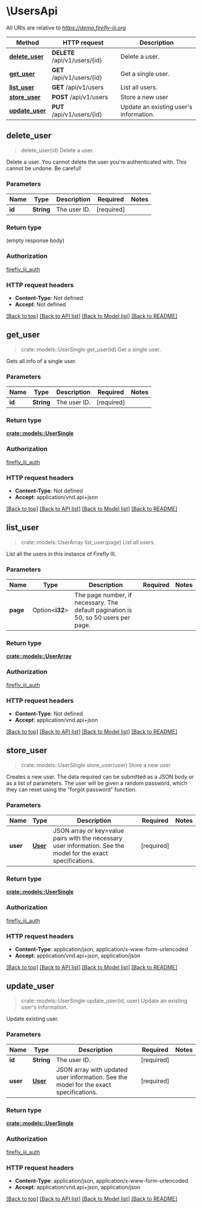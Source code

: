 # \UsersApi

All URIs are relative to *https://demo.firefly-iii.org*

Method | HTTP request | Description
------------- | ------------- | -------------
[**delete_user**](UsersApi.md#delete_user) | **DELETE** /api/v1/users/{id} | Delete a user.
[**get_user**](UsersApi.md#get_user) | **GET** /api/v1/users/{id} | Get a single user.
[**list_user**](UsersApi.md#list_user) | **GET** /api/v1/users | List all users.
[**store_user**](UsersApi.md#store_user) | **POST** /api/v1/users | Store a new user
[**update_user**](UsersApi.md#update_user) | **PUT** /api/v1/users/{id} | Update an existing user's information.



## delete_user

> delete_user(id)
Delete a user.

Delete a user. You cannot delete the user you're authenticated with. This cannot be undone. Be careful!

### Parameters


Name | Type | Description  | Required | Notes
------------- | ------------- | ------------- | ------------- | -------------
**id** | **String** | The user ID. | [required] |

### Return type

 (empty response body)

### Authorization

[firefly_iii_auth](../README.md#firefly_iii_auth)

### HTTP request headers

- **Content-Type**: Not defined
- **Accept**: Not defined

[[Back to top]](#) [[Back to API list]](../README.md#documentation-for-api-endpoints) [[Back to Model list]](../README.md#documentation-for-models) [[Back to README]](../README.md)


## get_user

> crate::models::UserSingle get_user(id)
Get a single user.

Gets all info of a single user.

### Parameters


Name | Type | Description  | Required | Notes
------------- | ------------- | ------------- | ------------- | -------------
**id** | **String** | The user ID. | [required] |

### Return type

[**crate::models::UserSingle**](UserSingle.md)

### Authorization

[firefly_iii_auth](../README.md#firefly_iii_auth)

### HTTP request headers

- **Content-Type**: Not defined
- **Accept**: application/vnd.api+json

[[Back to top]](#) [[Back to API list]](../README.md#documentation-for-api-endpoints) [[Back to Model list]](../README.md#documentation-for-models) [[Back to README]](../README.md)


## list_user

> crate::models::UserArray list_user(page)
List all users.

List all the users in this instance of Firefly III.

### Parameters


Name | Type | Description  | Required | Notes
------------- | ------------- | ------------- | ------------- | -------------
**page** | Option<**i32**> | The page number, if necessary. The default pagination is 50, so 50 users per page. |  |

### Return type

[**crate::models::UserArray**](UserArray.md)

### Authorization

[firefly_iii_auth](../README.md#firefly_iii_auth)

### HTTP request headers

- **Content-Type**: Not defined
- **Accept**: application/vnd.api+json

[[Back to top]](#) [[Back to API list]](../README.md#documentation-for-api-endpoints) [[Back to Model list]](../README.md#documentation-for-models) [[Back to README]](../README.md)


## store_user

> crate::models::UserSingle store_user(user)
Store a new user

Creates a new user. The data required can be submitted as a JSON body or as a list of parameters. The user will be given a random password, which they can reset using the \"forgot password\" function. 

### Parameters


Name | Type | Description  | Required | Notes
------------- | ------------- | ------------- | ------------- | -------------
**user** | [**User**](User.md) | JSON array or key=value pairs with the necessary user information. See the model for the exact specifications. | [required] |

### Return type

[**crate::models::UserSingle**](UserSingle.md)

### Authorization

[firefly_iii_auth](../README.md#firefly_iii_auth)

### HTTP request headers

- **Content-Type**: application/json, application/x-www-form-urlencoded
- **Accept**: application/vnd.api+json, application/json

[[Back to top]](#) [[Back to API list]](../README.md#documentation-for-api-endpoints) [[Back to Model list]](../README.md#documentation-for-models) [[Back to README]](../README.md)


## update_user

> crate::models::UserSingle update_user(id, user)
Update an existing user's information.

Update existing user.

### Parameters


Name | Type | Description  | Required | Notes
------------- | ------------- | ------------- | ------------- | -------------
**id** | **String** | The user ID. | [required] |
**user** | [**User**](User.md) | JSON array with updated user information. See the model for the exact specifications. | [required] |

### Return type

[**crate::models::UserSingle**](UserSingle.md)

### Authorization

[firefly_iii_auth](../README.md#firefly_iii_auth)

### HTTP request headers

- **Content-Type**: application/json, application/x-www-form-urlencoded
- **Accept**: application/vnd.api+json, application/json

[[Back to top]](#) [[Back to API list]](../README.md#documentation-for-api-endpoints) [[Back to Model list]](../README.md#documentation-for-models) [[Back to README]](../README.md)

